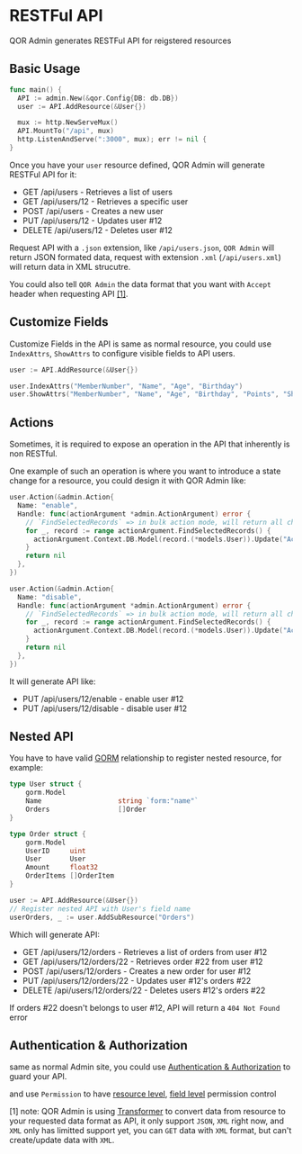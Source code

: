 # RESTFul API

QOR Admin generates RESTFul API for reigstered resources

## Basic Usage

```go
func main() {
  API := admin.New(&qor.Config{DB: db.DB})
  user := API.AddResource(&User{})

  mux := http.NewServeMux()
  API.MountTo("/api", mux)
  http.ListenAndServe(":3000", mux); err != nil {
}
```

Once you have your `user` resource defined, QOR Admin will generate RESTFul API for it:

* GET /api/users - Retrieves a list of users
* GET /api/users/12 - Retrieves a specific user
* POST /api/users - Creates a new user
* PUT /api/users/12 - Updates user #12
* DELETE /api/users/12 - Deletes user #12

Request API with a `.json` extension, like `/api/users.json`, `QOR Admin` will return JSON formated data, request with extension `.xml` (`/api/users.xml`) will return data in XML strucutre.

You could also tell `QOR Admin` the data format that you want with `Accept` header when requesting API [[1]](#transformer).

## Customize Fields

Customize Fields in the API is same as normal resource, you could use `IndexAttrs`, `ShowAttrs` to configure visible fields to API users.

```go
user := API.AddResource(&User{})

user.IndexAttrs("MemberNumber", "Name", "Age", "Birthday")
user.ShowAttrs("MemberNumber", "Name", "Age", "Birthday", "Points", "ShippingAddress")
```

## Actions

Sometimes, it is required to expose an operation in the API that inherently is non RESTful.

One example of such an operation is where you want to introduce a state change for a resource, you could design it with QOR Admin like:

```go
user.Action(&admin.Action{
  Name: "enable",
  Handle: func(actionArgument *admin.ActionArgument) error {
    // `FindSelectedRecords` => in bulk action mode, will return all checked records, in other mode, will return current record
    for _, record := range actionArgument.FindSelectedRecords() {
      actionArgument.Context.DB.Model(record.(*models.User)).Update("Active", true)
    }
    return nil
  },
})

user.Action(&admin.Action{
  Name: "disable",
  Handle: func(actionArgument *admin.ActionArgument) error {
    // `FindSelectedRecords` => in bulk action mode, will return all checked records, in other mode, will return current record
    for _, record := range actionArgument.FindSelectedRecords() {
      actionArgument.Context.DB.Model(record.(*models.User)).Update("Active", false)
    }
    return nil
  },
})
```

It will generate API like:

* PUT /api/users/12/enable  - enable user #12
* PUT /api/users/12/disable - disable user #12

## Nested API

You have to have valid [GORM](http://github.com/jinzhu/gorm) relationship to register nested resource, for example:

```go
type User struct {
	gorm.Model
	Name                   string `form:"name"`
	Orders                 []Order
}

type Order struct {
	gorm.Model
	UserID     uint
	User       User
	Amount     float32
	OrderItems []OrderItem
}

user := API.AddResource(&User{})
// Register nested API with User's field name
userOrders, _ := user.AddSubResource("Orders")
```

Which will generate API:

* GET /api/users/12/orders       - Retrieves a list of orders from user #12
* GET /api/users/12/orders/22    - Retrieves order #22 from user #12
* POST /api/users/12/orders      - Creates a new order for user #12
* PUT /api/users/12/orders/22    - Updates user #12's orders #22
* DELETE /api/users/12/orders/22 - Deletes users #12's orders #22

If orders #22 doesn't belongs to user #12, API will return a `404 Not Found` error

## Authentication & Authorization

same as normal Admin site, you could use [Authentication & Authorization](/admin/authentication) to guard your API.

and use `Permission` to have [resource level](/admin/resources.md#resource-configuration), [field level](/admin/fields.md#customize-meta) permission control

<a id="transformer"></a>
[1] note: QOR Admin is using [Transformer](https://github.com/qor/admin/blob/master/transformer.go) to convert data from resource to your requested data format as API, it only support `JSON`, `XML` right now, and `XML` only has limitted support yet, you can `GET` data with `XML` format, but can't create/update data with `XML`.
